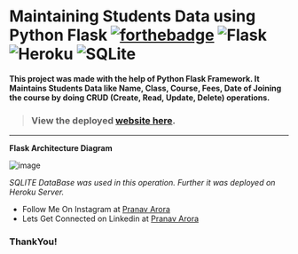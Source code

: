 # Maintaining Students Data using Python Flask  [![forthebadge](https://forthebadge.com/images/badges/made-with-python.svg)](https://forthebadge.com) <img alt="Flask" src="https://img.shields.io/badge/flask-%23000.svg?&style=for-the-badge&logo=flask&logoColor=white"/>  <img alt="Heroku" src="https://img.shields.io/badge/heroku-%23430098.svg?&style=for-the-badge&logo=heroku&logoColor=white"/>  <img alt="SQLite" src ="https://img.shields.io/badge/sqlite-%2307405e.svg?&style=for-the-badge&logo=sqlite&logoColor=white"/>

**This project was made with the help of Python Flask Framework. It Maintains Students Data like Name, Class, Course, Fees, Date of Joining the course by doing CRUD (Create, Read, Update, Delete) operations.**


> ### View the deployed [website here](https://mkcs-studentlist.herokuapp.com/). 
---

**Flask Architecture Diagram**

![image](https://user-images.githubusercontent.com/48170643/117681285-9620a300-b1cf-11eb-8e7c-e62321253125.png)

*SQLITE DataBase was used in this operation. Further it was deployed on Heroku Server.*

* Follow Me On Instagram at [Pranav Arora](https://www.instagram.com/arorapranav187)
* Lets Get Connected on Linkedin at [Pranav Arora](https://www.linkedin.com/in/pranav-arora-354b71bb/)


### ThankYou!
